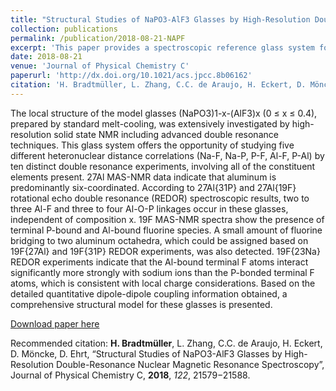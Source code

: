 ```yaml
---
title: "Structural Studies of NaPO3-AlF3 Glasses by High-Resolution Double-Resonance Nuclear Magnetic Resonance Spectroscopy"
collection: publications
permalink: /publication/2018-08-21-NAPF
excerpt: 'This paper provides a spectroscopic reference glass system for many optical research applications.'
date: 2018-08-21
venue: 'Journal of Physical Chemistry C'
paperurl: 'http://dx.doi.org/10.1021/acs.jpcc.8b06162'
citation: 'H. Bradtmüller, L. Zhang, C.C. de Araujo, H. Eckert, D. Möncke, D. Ehrt, “Structural Studies of NaPO3-AlF3 Glasses by High-Resolution Double-Resonance Nuclear Magnetic Resonance Spectroscopy”, Journal of Physical Chemistry C, 2018, 122, 21579−21588.'
---
```

The local structure of the model glasses (NaPO3)1-x-(AlF3)x (0 ≤ x ≤ 0.4), prepared by standard melt-cooling, was extensively investigated by high-resolution solid state NMR including advanced double resonance techniques. This glass system offers the opportunity of studying five different heteronuclear distance correlations (Na-F, Na-P, P-F, Al-F, P-Al) by ten distinct double resonance experiments, involving all of the constituent elements present. 27Al MAS-NMR data indicate that aluminum is predominantly six-coordinated. According to 27Al{31P} and 27Al{19F} rotational echo double resonance (REDOR) spectroscopic results, two to three Al-F and three to four Al-O-P linkages occur in these glasses, independent of composition x. 19F MAS-NMR spectra show the presence of terminal P-bound and Al-bound fluorine species. A small amount of fluorine bridging to two aluminum octahedra, which could be assigned based on 19F{27Al} and 19F{31P} REDOR experiments, was also detected. 19F{23Na} REDOR experiments indicate that the Al-bound terminal F atoms interact significantly more strongly with sodium ions than the P-bonded terminal F atoms, which is consistent with local charge considerations. Based on the detailed quantitative dipole-dipole coupling information obtained, a comprehensive structural model for these glasses is presented.

[Download paper here](http://hbrmn.github.io/files/paper4.pdf)

Recommended citation: <b>H. Bradtmüller</b>, L. Zhang, C.C. de Araujo, H. Eckert, D. Möncke, D. Ehrt, “Structural Studies of NaPO3-AlF3 Glasses by High-Resolution Double-Resonance Nuclear Magnetic Resonance Spectroscopy”, Journal of Physical Chemistry C, **2018**, *122*, 21579−21588.